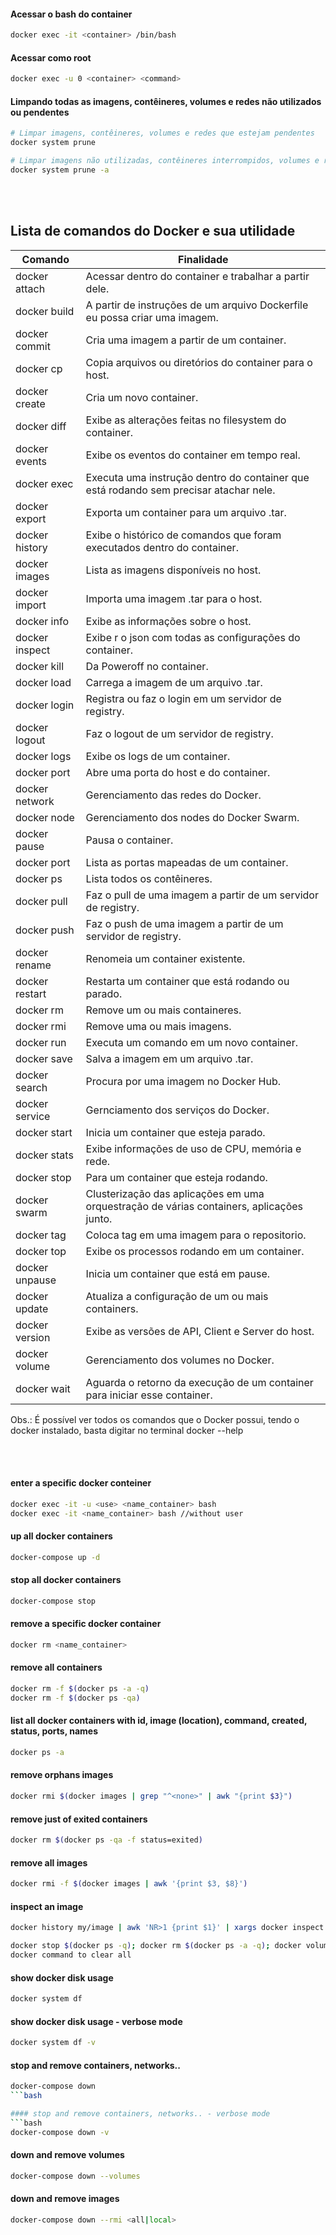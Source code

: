 #### Acessar o bash do container
```bash
docker exec -it <container> /bin/bash
```
#### Acessar como root
```bash
docker exec -u 0 <container> <command>
```

#### Limpando todas as imagens, contêineres, volumes e redes não utilizados ou pendentes
```bash
# Limpar imagens, contêineres, volumes e redes que estejam pendentes 
docker system prune

# Limpar imagens não utilizadas, contêineres interrompidos, volumes e redes 
docker system prune -a
```


<br><br>

## Lista de comandos do Docker e sua utilidade

Comando        | Finalidade      
-------------- | -------------------------------
docker attach  |Acessar dentro do container e trabalhar a partir dele. 
docker build   |A partir de instruções de um arquivo Dockerfile eu possa criar uma imagem. 
docker commit  |Cria uma imagem a partir de um container.
docker cp      |Copia arquivos ou diretórios do container para o host.
docker create  |Cria um novo container.
docker diff    |Exibe as alterações feitas no filesystem do container.
docker events  |Exibe os eventos do container em tempo real.
docker exec    |Executa uma instrução dentro do container que está rodando sem precisar atachar nele.
docker export  |Exporta um container para um arquivo .tar.
docker history |Exibe o histórico de comandos que foram executados dentro do container.
docker images  |Lista as imagens disponíveis no host.
docker import  |Importa uma imagem .tar para o host.
docker info    |Exibe as informações sobre o host.
docker inspect |Exibe r o json com todas as configurações do container.
docker kill    |Da Poweroff no container.
docker load    |Carrega a imagem de um arquivo .tar.
docker login   |Registra ou faz o login em um servidor de registry.
docker logout  |Faz o logout de um servidor de registry.
docker logs    |Exibe os logs de um container.
docker port    |Abre uma porta do host e do container.
docker network |Gerenciamento das redes do Docker.
docker node    |Gerenciamento dos nodes do Docker Swarm.
docker pause   |Pausa o container.
docker port    |Lista as portas mapeadas de um container.
docker ps      | Lista todos os contêineres.
docker pull    |Faz o pull de uma imagem a partir de um servidor de registry.
docker push    |Faz o push de uma imagem a partir de um servidor de registry.
docker rename  |Renomeia um container existente.
docker restart |Restarta um container que está rodando ou parado.
docker rm      |Remove um ou mais containeres.
docker rmi     |Remove uma ou mais imagens.
docker run     |Executa um comando em um novo container.
docker save    |Salva a imagem em um arquivo .tar.
docker search  |Procura por uma imagem no Docker Hub.
docker service |Gernciamento dos serviços do Docker.
docker start   |Inicia um container que esteja parado.
docker stats   |Exibe informações de uso de CPU, memória e rede.
docker stop    |Para um container que esteja rodando.
docker swarm   |Clusterização das aplicações em uma orquestração de várias containers, aplicações junto.
docker tag     |Coloca tag em uma imagem para o repositorio.
docker top     |Exibe os processos rodando em um container.
docker unpause |Inicia um container que está em pause.
docker update  |Atualiza a configuração de um ou mais containers.
docker version |Exibe as versões de API, Client e Server do host.
docker volume  |Gerenciamento dos volumes no Docker.
docker wait    |Aguarda o retorno da execução de um container para iniciar esse container.

Obs.: É possível ver todos os comandos que o Docker possui, tendo o docker instalado, basta digitar no terminal docker --help


<br><br>


#### enter a specific docker conteiner
```bash
docker exec -it -u <use> <name_container> bash
docker exec -it <name_container> bash //without user
```

#### up all docker containers
```bash
docker-compose up -d
```

#### stop all docker containers
```bash
docker-compose stop
```

#### remove a specific docker container
```bash
docker rm <name_container>
```

#### remove all containers
```bash
docker rm -f $(docker ps -a -q)
docker rm -f $(docker ps -qa)
```

#### list all docker containers with id, image (location), command, created, status, ports, names
```bash
docker ps -a
```

#### remove orphans images
```bash
docker rmi $(docker images | grep "^<none>" | awk "{print $3}")
```

#### remove just of exited containers
```bash
docker rm $(docker ps -qa -f status=exited)
```

#### remove all images
```bash
docker rmi -f $(docker images | awk '{print $3, $8}')
```

#### inspect an image
```bash
docker history my/image | awk 'NR>1 {print $1}' | xargs docker inspect --format '{{ ((index .ContainerConfig.Cmd ) 0) }}'

docker stop $(docker ps -q); docker rm $(docker ps -a -q); docker volume rm $(docker volume ls -q); docker rmi $(docker images -q); docker network rm $(docker network ls -q);
docker command to clear all
```

#### show docker disk usage
```bash
docker system df
```

#### show docker disk usage - verbose mode
```bash
docker system df -v
```

#### stop and remove containers, networks..
```bash
docker-compose down 
```bash

#### stop and remove containers, networks.. - verbose mode
```bash
docker-compose down -v
```

#### down and remove volumes
```bash
docker-compose down --volumes 
```

#### down and remove images
```bash
docker-compose down --rmi <all|local> 
```
